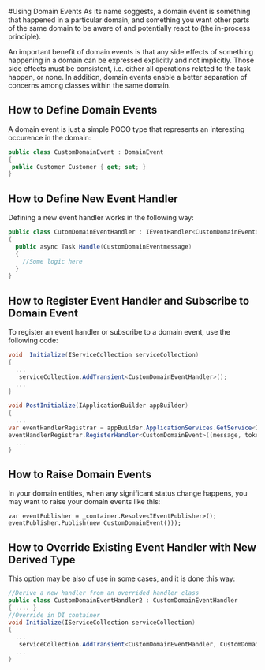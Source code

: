 #Using Domain Events
As its name soggests, a domain event is something that happened in a particular domain, and something you want other parts of the same domain to be aware of and potentially react to (the in-process principle).

An important benefit of domain events is that any side effects of something happening in a domain can be expressed explicitly and not implicitly. Those side effects must be consistent, i.e. either all operations related to the task happen, or none. In addition, domain events enable a better separation of concerns among classes within the same domain.

## How to Define Domain Events
A domain event is just a simple POCO type that represents an interesting occurence in the domain:

```csharp
public class CustomDomainEvent : DomainEvent
{
 public Customer Customer { get; set; }
}
```

## How to Define New Event Handler 
Defining a new event handler works in the following way:

```csharp
public class CutomDomainEventHandler : IEventHandler<CustomDomainEvent>
{
  public async Task Handle(CustomDomainEventmessage)
  {
    //Some logic here
  }
}
```

## How to Register Event Handler and Subscribe to Domain Event
To register an event handler or subscribe to a domain event, use the following code:

```csharp
void  Initialize(IServiceCollection serviceCollection)
{
  ...
   serviceCollection.AddTransient<CustomDomainEventHandler>();
  ...
}

void PostInitialize(IApplicationBuilder appBuilder)
{
  ...
var eventHandlerRegistrar = appBuilder.ApplicationServices.GetService<IHandlerRegistrar>();
eventHandlerRegistrar.RegisterHandler<CustomDomainEvent>((message, token) => appBuilder.ApplicationServices.GetService<CustomDomainEventHandler>().Handle(message));
  ...
}
```

## How to Raise Domain Events
In your domain entities, when any significant status change happens, you may want to raise your domain events like this:

```
var eventPublisher = _container.Resolve<IEventPublisher>();
eventPublisher.Publish(new CustomDomainEvent()));
```

## How to Override Existing Event Handler with New Derived Type
This option may be also of use in some cases, and it is done this way:

```csharp
//Derive a new handler from an overrided handler class
public class CustomDomainEventHandler2 : CustomDomainEventHandler
{ .... }
//Override in DI container
void Initialize(IServiceCollection serviceCollection)
{
  ...
   serviceCollection.AddTransient<CustomDomainEventHandler, CustomDomainEventHandler2>();
  ...
}
```

